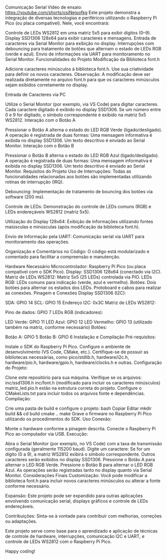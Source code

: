 Comunicação Serial
Vídeo de ensaio: https://youtube.com/shorts/osiNejsofkg
Este projeto demonstra a integração de diversas tecnologias e periféricos utilizando o Raspberry Pi Pico (ou placa compatível). Nele, você encontrará:

Controle de LEDs WS2812 em uma matriz 5x5 para exibir dígitos (0–9).
Display SSD1306 128x64 para exibir caracteres e mensagens.
Entrada de caracteres via Serial Monitor para exibição no display.
Interrupções com debouncing para tratamento de botões que alternam o estado de LEDs RGB (verde e azul).
Envio de informações via UART para monitoramento no Serial Monitor.
Funcionalidades do Projeto
Modificação da Biblioteca font.h

Adicione caracteres minúsculos à biblioteca font.h. Use sua criatividade para definir os novos caracteres.
Observação: A modificação deve ser realizada diretamente no arquivo font.h para que os caracteres minúsculos sejam exibidos corretamente no display.

Entrada de Caracteres via PC

Utilize o Serial Monitor (por exemplo, via VS Code) para digitar caracteres.
Cada caractere digitado é exibido no display SSD1306.
Se um número entre 0 e 9 for digitado, o símbolo correspondente é exibido na matriz 5x5 WS2812.
Interação com o Botão A

Pressionar o Botão A alterna o estado do LED RGB Verde (ligado/desligado).
A operação é registrada de duas formas:
Uma mensagem informativa é exibida no display SSD1306.
Um texto descritivo é enviado ao Serial Monitor.
Interação com o Botão B

Pressionar o Botão B alterna o estado do LED RGB Azul (ligado/desligado).
A operação é registrada de duas formas:
Uma mensagem informativa é exibida no display SSD1306.
Um texto descritivo é enviado ao Serial Monitor.
Requisitos do Projeto
Uso de Interrupções:
Todas as funcionalidades relacionadas aos botões são implementadas utilizando rotinas de interrupção (IRQ).

Debouncing:
Implementação de tratamento de bouncing dos botões via software (200 ms).

Controle de LEDs:
Demonstração do controle de LEDs comuns (RGB) e LEDs endereçáveis WS2812 (matriz 5x5).

Utilização do Display 128x64:
Exibição de informações utilizando fontes maiúsculas e minúsculas (após modificação da biblioteca font.h).

Envio de Informação pela UART:
Comunicação serial via UART para monitoramento das operações.

Organização e Comentários no Código:
O código está modularizado e comentado para facilitar a compreensão e manutenção.

Hardware Necessário
Microcontrolador: Raspberry Pi Pico (ou placa compatível com o SDK Pico).
Display: SSD1306 128x64 (conectado via I2C).
Matriz de LEDs WS2812: Matriz 5x5 (25 LEDs) controlada via PIO.
LEDs RGB: LEDs comuns para indicação (verde, azul e vermelho).
Botões: Dois botões para alternar os estados dos LEDs.
Protoboard e cabos para realizar as conexões.
Pinagem e Conexões
Display SSD1306 (I2C):

SDA: GPIO 14
SCL: GPIO 15
Endereço I2C: 0x3C
Matriz de LEDs WS2812:

Pino de dados: GPIO 7
LEDs RGB (indicadores):

LED Verde: GPIO 11
LED Azul: GPIO 12
LED Vermelho: GPIO 13 (utilizado também na matriz, conforme necessário)
Botões:

Botão A: GPIO 5
Botão B: GPIO 6
Instalação e Compilação
Pré-requisitos:

Instale o SDK do Raspberry Pi Pico.
Configure o ambiente de desenvolvimento (VS Code, CMake, etc.).
Certifique-se de possuir as bibliotecas necessárias, como pico/stdlib.h, hardware/i2c.h, hardware/pio.h, hardware/gpio.h, hardware/clocks.h e outras.
Configuração do Projeto:

Clone este repositório para sua máquina.
Verifique se os arquivos:
inc/ssd1306.h
inc/font.h (modificado para incluir os caracteres minúsculos)
matriz_led.pio.h
estão na estrutura correta do projeto.
Configure o CMakeLists.txt para incluir todos os arquivos fonte e dependências.
Compilação:

Crie uma pasta de build e configure o projeto:
bash
Copiar
Editar
mkdir build && cd build
cmake ..
make
Grave o firmware no Raspberry Pi Pico utilizando os procedimentos do SDK.
Uso
Conexão:

Monte o hardware conforme a pinagem descrita.
Conecte o Raspberry Pi Pico ao computador via USB.
Execução:

Abra o Serial Monitor (por exemplo, no VS Code) com a taxa de transmissão configurada (geralmente 115200 baud).
Digite um caractere:
Se for um dígito (0 a 9), a matriz WS2812 exibirá o símbolo correspondente.
Outros caracteres serão exibidos no display SSD1306.
Pressione o Botão A para alternar o LED RGB Verde.
Pressione o Botão B para alternar o LED RGB Azul.
As operações serão registradas tanto no display quanto via Serial Monitor.
Considerações Finais
Customização:
Você pode modificar a biblioteca font.h para incluir novos caracteres minúsculos ou alterar a fonte conforme necessário.

Expansão:
Este projeto pode ser expandido para outras aplicações envolvendo comunicação serial, displays gráficos e controle de LEDs endereçáveis.

Contribuições:
Sinta-se à vontade para contribuir com melhorias, correções ou adaptações.

Este projeto serve como base para o aprendizado e aplicação de técnicas de controle de hardware, interrupções, comunicação I2C e UART, e controle de LEDs WS2812 com o Raspberry Pi Pico.

Happy coding!